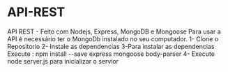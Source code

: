 # API-REST
API REST - Feito com Nodejs, Express, MongoDB e Mongoose
Para usar a API é necessário ter o MongoDb instalado no seu computador.
1- Clone o Repositorio
2- Instale as dependencias
3-Para instalar as dependencias Execute : npm install --save express mongoose  body-parser
4- Execute node server.js para inicializar o servior
